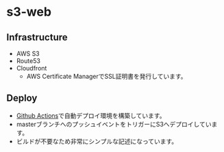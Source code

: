 # s3-web

## Infrastructure

* AWS S3
* Route53
* Cloudfront
  * AWS Certificate ManagerでSSL証明書を発行しています。

## Deploy

* [Github Actions](https://github.com/wannyanland/s3-web/blob/master/.github/workflows/deploy.yml)で自動デプロイ環境を構築しています。
* masterブランチへのプッシュイベントをトリガーにS3へデプロイしています。
* ビルドが不要なため非常にシンプルな記述になっています。

